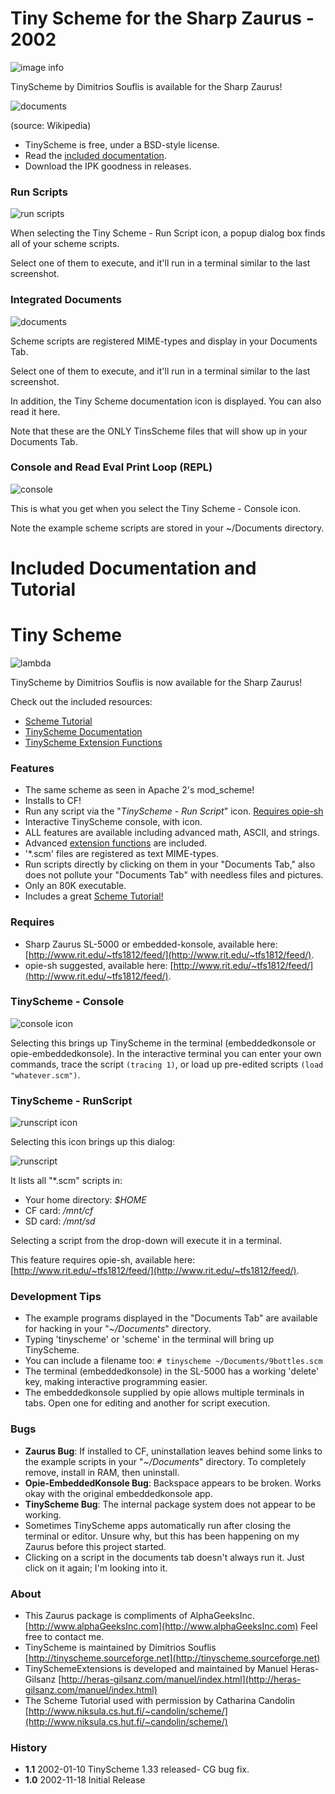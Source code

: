 # Tiny Scheme for the Sharp Zaurus - 2002

![image info](src/website/tinyscheme.png)

TinyScheme by Dimitrios Souflis is available for the Sharp Zaurus!

![documents](src/website/Sharp_Zaurus.jpg)

(source: Wikipedia)

* TinyScheme is free, under a BSD-style license.
* Read the [included documentation](./src/ipk/opt/QtPalmtop/help/.tinyscheme/tinyscheme.html).
* Download the IPK goodness in releases.

### Run Scripts

![run scripts](src/website/sc1-runscript.png)

When selecting the Tiny Scheme - Run Script icon, a popup dialog box finds all of your scheme scripts.  

Select one of them to execute, and it'll run in a terminal similar to the last screenshot.

### Integrated Documents

![documents](src/website/sc2-documents.png)

Scheme scripts are registered MIME-types and display in your Documents Tab.

Select one of them to execute, and it'll run in a terminal similar to the last screenshot.

In addition, the Tiny Scheme documentation icon is displayed. You can also read it here.

Note that these are the ONLY TinsScheme files that will show up in your Documents Tab.

### Console and Read Eval Print Loop (REPL)

![console](src/website/sc3-terminal.png)

This is what you get when you select the Tiny Scheme - Console icon.

Note the example scheme scripts are stored in your ~/Documents directory.




# Included Documentation and Tutorial

# Tiny Scheme

![lambda](./src/ipk/opt/QtPalmtop/help/.tinyscheme/tinyscheme.jpg)

TinyScheme by Dimitrios Souflis is now available for the Sharp Zaurus!

Check out the included resources:

- [Scheme Tutorial](./src/ipk/opt/QtPalmtop/help/.tinyscheme/schemetutorial/schemetutorial.html)
- [TinyScheme Documentation](./src/ipk/opt/QtPalmtop/help/.tinyscheme/tinyscheme.html)
- [TinyScheme Extension Functions](./src/ipk/opt/QtPalmtop/help/.tinyscheme/tsx-functions.html)

### Features

- The same scheme as seen in Apache 2's mod_scheme!
- Installs to CF!
- Run any script via the "*TinyScheme - Run Script*" icon. [Requires opie-sh](http://www.sdjf.esmartdesign.com/ipks/opiesh.html)
- Interactive TinyScheme console, with icon.
- ALL features are available including advanced math, ASCII, and strings.
- Advanced [extension functions](./src/ipk/opt/QtPalmtop/help/.tinyscheme/tsx-functions.html) are included.
- '*.scm' files are registered as text MIME-types.
- Run scripts directly by clicking on them in your "Documents Tab," also does not pollute your "Documents Tab" with needless files and pictures.
- Only an 80K executable.
- Includes a great [Scheme Tutorial!](./src/ipk/opt/QtPalmtop/help/.tinyscheme/schemetutorial/schemetutorial.html)

### Requires

- Sharp Zaurus SL-5000 or embedded-konsole, available here: [http://www.rit.edu/~tfs1812/feed/](http://www.rit.edu/~tfs1812/feed/).
- opie-sh suggested, available here: [http://www.rit.edu/~tfs1812/feed/](http://www.rit.edu/~tfs1812/feed/).

### TinyScheme - Console

![console icon](./src/ipk/opt/QtPalmtop/help/.tinyscheme/tinyscheme-consoleicon.jpg)

Selecting this brings up TinyScheme in the terminal (embeddedkonsole or opie-embeddedkonsole). In the interactive terminal you can enter your own commands, trace the script `(tracing 1)`, or load up pre-edited scripts `(load "whatever.scm")`.

### TinyScheme - RunScript

![runscript icon](./src/ipk/opt/QtPalmtop/help/.tinyscheme/tinyscheme-runscripticon.jpg)

Selecting this icon brings up this dialog:

![runscript](./src/ipk/opt/QtPalmtop/help/.tinyscheme/tinyscheme-runscript.jpg)

It lists all "*.scm" scripts in:

- Your home directory: *$HOME*
- CF card: */mnt/cf*
- SD card: */mnt/sd*

Selecting a script from the drop-down will execute it in a terminal.

This feature requires opie-sh, available here: [http://www.rit.edu/~tfs1812/feed/](http://www.rit.edu/~tfs1812/feed/).

### Development Tips

- The example programs displayed in the "Documents Tab" are available for hacking in your "*~/Documents*" directory.
- Typing 'tinyscheme' or 'scheme' in the terminal will bring up TinyScheme.
- You can include a filename too: `# tinyscheme ~/Documents/9bottles.scm`
- The terminal (embeddedkonsole) in the SL-5000 has a working 'delete' key, making interactive programming easier.
- The embeddedkonsole supplied by opie allows multiple terminals in tabs. Open one for editing and another for script execution.

### Bugs

- **Zaurus Bug**: If installed to CF, uninstallation leaves behind some links to the example scripts in your "*~/Documents*" directory. To completely remove, install in RAM, then uninstall.
- **Opie-EmbeddedKonsole Bug**: Backspace appears to be broken. Works okay with the original embeddedkonsole app.
- **TinyScheme Bug**: The internal package system does not appear to be working.
- Sometimes TinyScheme apps automatically run after closing the terminal or editor. Unsure why, but this has been happening on my Zaurus before this project started.
- Clicking on a script in the documents tab doesn't always run it. Just click on it again; I'm looking into it.

### About

- This Zaurus package is compliments of AlphaGeeksInc. [http://www.alphaGeeksInc.com](http://www.alphaGeeksInc.com) Feel free to contact me.
- TinyScheme is maintained by Dimitrios Souflis [http://tinyscheme.sourceforge.net](http://tinyscheme.sourceforge.net)
- TinySchemeExtensions is developed and maintained by Manuel Heras-Gilsanz [http://heras-gilsanz.com/manuel/index.html](http://heras-gilsanz.com/manuel/index.html)
- The Scheme Tutorial used with permission by Catharina Candolin [http://www.niksula.cs.hut.fi/~candolin/scheme/](http://www.niksula.cs.hut.fi/~candolin/scheme/)

### History

- **1.1** 2002-01-10 TinyScheme 1.33 released- CG bug fix.
- **1.0** 2002-11-18 Initial Release
